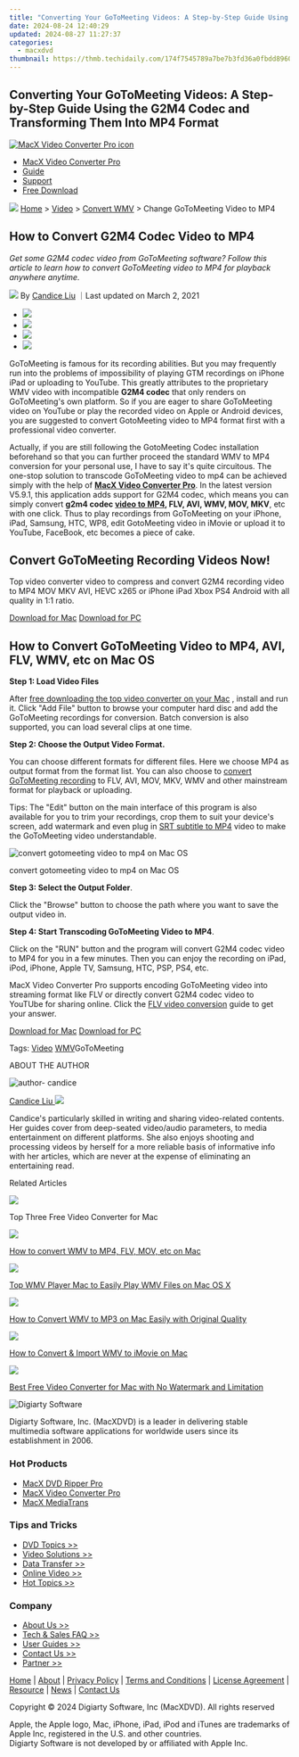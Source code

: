 ```yaml
---
title: "Converting Your GoToMeeting Videos: A Step-by-Step Guide Using the G2M4 Codec and Transforming Them Into MP4 Format"
date: 2024-08-24 12:40:29
updated: 2024-08-27 11:27:37
categories:
  - macxdvd
thumbnail: https://thmb.techidaily.com/174f7545789a7be7b3fd36a0fbdd896064abfcc58024b0d82a0647a125c54df6.jpg
---
```


## Converting Your GoToMeeting Videos: A Step-by-Step Guide Using the G2M4 Codec and Transforming Them Into MP4 Format

[![MacX Video Converter Pro icon](https://www.macxdvd.com/mac-dvd-video-converter-how-to/../image-style/new-seo/icon11.png)](https://tools.techidaily.com/macxdvd/products/)

* [MacX Video Converter Pro](https://tools.techidaily.com/macxdvd/products/)
* [Guide](https://tools.techidaily.com/macxdvd/products/)
* [Support](https://tools.techidaily.com/macxdvd/products/)
* [Free Download](https://tools.techidaily.com/macxdvd/products/)



![](https://www.macxdvd.com/mac-dvd-video-converter-how-to/../image-style/new-seo/icon7.png) [Home](https://tools.techidaily.com/macxdvd/products/) \> [Video](https://tools.techidaily.com/macxdvd/products/) \> [Convert WMV](https://tools.techidaily.com/macxdvd/products/) \> Change GoToMeeting Video to MP4

## How to Convert G2M4 Codec Video to MP4 



_Get some G2M4 codec video from GoToMeeting software? Follow this article to learn how to convert GoToMeeting video to MP4 for playback anywhere anytime._ 

![](https://www.macxdvd.com/mac-dvd-video-converter-how-to/../image-style/new-seo/icon6.png) By [Candice Liu](https://tools.techidaily.com/macxdvd/products/) ｜Last updated on March 2, 2021 

* [![](https://www.macxdvd.com/mac-dvd-video-converter-how-to/../image-style/new-seo/share-fa.jpg)](https://www.facebook.com/sharer/sharer.php?u=https://www.macxdvd.com/mac-dvd-video-converter-how-to/convert-gotomeeting-video-to-mp4.htm)
* [![](https://www.macxdvd.com/mac-dvd-video-converter-how-to/../image-style/new-seo/share-tw.jpg)](https://twitter.com/intent/tweet?url=https://www.macxdvd.com/mac-dvd-video-converter-how-to/convert-gotomeeting-video-to-mp4.htm&text=)
* [![](https://www.macxdvd.com/mac-dvd-video-converter-how-to/../image-style/new-seo/share-email.jpg)](https://www.macxdvd.com/mac-dvd-video-converter-how-to/mailto:info@example.com?&subject=&body=https://www.macxdvd.com/mac-dvd-video-converter-how-to/convert-gotomeeting-video-to-mp4.htm)
* [![](https://www.macxdvd.com/mac-dvd-video-converter-how-to/../image-style/new-seo/share-in.jpg)](https://www.linkedin.com/shareArticle?mini=true&url=https://www.macxdvd.com/mac-dvd-video-converter-how-to/convert-gotomeeting-video-to-mp4.htm&title=&summary=&source=)

GoToMeeting is famous for its recording abilities. But you may frequently run into the problems of impossibility of playing GTM recordings on iPhone iPad or uploading to YouTube. This greatly attributes to the proprietary WMV video with incompatible **G2M4 codec** that only renders on GoToMeeting's own platform. So if you are eager to share GoToMeeting video on YouTube or play the recorded video on Apple or Android devices, you are suggested to convert GotoMeeting video to MP4 format first with a professional video converter. 

Actually, if you are still following the GotoMeeting Codec installation beforehand so that you can further proceed the standard WMV to MP4 conversion for your personal use, I have to say it's quite circuitous. The one-stop solution to transcode GoToMeeting video to mp4 can be achieved simply with the help of [**MacX Video Converter Pro**](https://tools.techidaily.com/macxdvd/products/). In the latest version V5.9.1, this application adds support for G2M4 codec, which means you can simply convert **g2m4 codec [video to MP4](https://tools.techidaily.com/macxdvd/products/), FLV, AVI, WMV, MOV, MKV**, etc with one click. Thus to play recordings from GoToMeeting on your iPhone, iPad, Samsung, HTC, WP8, edit GotoMeeting video in iMovie or upload it to YouTube, FaceBook, etc becomes a piece of cake. 

## Convert GoToMeeting Recording Videos Now!

Top video converter video to compress and convert G2M4 recording video to MP4 MOV MKV AVI, HEVC x265 or iPhone iPad Xbox PS4 Android with all quality in 1:1 ratio. 

[Download for Mac](https://tools.techidaily.com/macxdvd/products/) [Download for PC](https://tools.techidaily.com/macxdvd/products/) 

## How to Convert GoToMeeting Video to MP4, AVI, FLV, WMV, etc on Mac OS

**Step 1: Load Video Files**

 After [free downloading the top video converter on your Mac](https://tools.techidaily.com/macxdvd/products/) , install and run it. Click "Add File" button to browse your computer hard disc and add the GoToMeeting recordings for conversion. Batch conversion is also supported, you can load several clips at one time.

**Step 2: Choose the Output Video Format.**

 You can choose different formats for different files. Here we choose MP4 as output format from the format list. You can also choose to [convert GoToMeeting recording](https://tools.techidaily.com/macxdvd/products/) to FLV, AVI, MOV, MKV, WMV and other mainstream format for playback or uploading.

Tips: The "Edit" button on the main interface of this program is also available for you to trim your recordings, crop them to suit your device's screen, add watermark and even plug in [SRT subtitle to MP4](https://tools.techidaily.com/macxdvd/products/) video to make the GoToMeeting video understandable. 

![convert gotomeeting video to mp4 on Mac OS](https://www.macxdvd.com/mac-dvd-video-converter-how-to/article-image/zxh-mvcp-mp4.png) 

convert gotomeeting video to mp4 on Mac OS

**Step 3: Select the Output Folder**.

 Click the "Browse" button to choose the path where you want to save the output video in. 

**Step 4: Start Transcoding GoToMeeting Video to MP4**.

 Click on the "RUN" button and the program will convert G2M4 codec video to MP4 for you in a few minutes. Then you can enjoy the recording on iPad, iPod, iPhone, Apple TV, Samsung, HTC, PSP, PS4, etc.

MacX Video Converter Pro supports encoding GoToMeeting video into streaming format like FLV or directly convert G2M4 codec video to YouTUbe for sharing online. Click the [FLV video conversion](https://tools.techidaily.com/macxdvd/products/) guide to get your answer. 

[Download for Mac](https://tools.techidaily.com/macxdvd/products/) [Download for PC](https://tools.techidaily.com/macxdvd/products/) 

Tags: [Video](https://tools.techidaily.com/macxdvd/products/) [WMV](https://tools.techidaily.com/macxdvd/products/)GoToMeeting

ABOUT THE AUTHOR

![author- candice](https://www.macxdvd.com/mac-dvd-video-converter-how-to/../image-style/new-seo/candice.png) 

[Candice Liu ![](https://www.macxdvd.com/mac-dvd-video-converter-how-to/../image-style/new-seo/share-in1.jpg)](https://www.linkedin.com/in/candice-liu-444483a3/) 

Candice's particularly skilled in writing and sharing video-related contents. Her guides cover from deep-seated video/audio parameters, to media entertainment on different platforms. She also enjoys shooting and processing videos by herself for a more reliable basis of informative info with her articles, which are never at the expense of eliminating an entertaining read.



Related Articles

![](https://www.macxdvd.com/mac-dvd-video-converter-how-to/../image-style/new-seo/pic7.jpg)

 Top Three Free Video Converter for Mac

![](https://www.macxdvd.com/mac-dvd-video-converter-how-to/../image-style/new-seo/pic6.jpg)

[How to convert WMV to MP4, FLV, MOV, etc on Mac](https://tools.techidaily.com/macxdvd/products/) 

![](https://www.macxdvd.com/mac-dvd-video-converter-how-to/../image-style/new-seo/pic5.jpg)

[Top WMV Player Mac to Easily Play WMV Files on Mac OS X](https://tools.techidaily.com/macxdvd/products/) 

![](https://www.macxdvd.com/mac-dvd-video-converter-how-to/../image-style/new-seo/pic4.jpg)

[How to Convert WMV to MP3 on Mac Easily with Original Quality](https://tools.techidaily.com/macxdvd/products/) 

![](https://www.macxdvd.com/mac-dvd-video-converter-how-to/../image-style/new-seo/pic3.jpg)

[How to Convert & Import WMV to iMovie on Mac](https://tools.techidaily.com/macxdvd/products/) 

![](https://www.macxdvd.com/mac-dvd-video-converter-how-to/../image-style/new-seo/pic2.jpg)

[Best Free Video Converter for Mac with No Watermark and Limitation](https://tools.techidaily.com/macxdvd/products/) 



![Digiarty Software](https://www.macxdvd.com/mac-dvd-video-converter-how-to/../icon/logo.png) 

Digiarty Software, Inc. (MacXDVD) is a leader in delivering stable multimedia software applications for worldwide users since its establishment in 2006.

### Hot Products

* [MacX DVD Ripper Pro](https://tools.techidaily.com/macxdvd/products/)
* [MacX Video Converter Pro](https://tools.techidaily.com/macxdvd/products/)
* [MacX MediaTrans](https://tools.techidaily.com/macxdvd/products/)

### Tips and Tricks

* [DVD Topics >>](https://tools.techidaily.com/macxdvd/products/)
* [Video Solutions >>](https://tools.techidaily.com/macxdvd/products/)
* [Data Transfer >>](https://tools.techidaily.com/macxdvd/products/)
* [Online Video >>](https://tools.techidaily.com/macxdvd/products/)
* [Hot Topics >>](https://tools.techidaily.com/macxdvd/products/)

### Company

* [About Us >>](https://tools.techidaily.com/macxdvd/products/)
* [Tech & Sales FAQ >>](https://tools.techidaily.com/macxdvd/products/)
* [User Guides >>](https://tools.techidaily.com/macxdvd/products/)
* [Contact Us >>](https://tools.techidaily.com/macxdvd/products/)
* [Partner >>](https://tools.techidaily.com/macxdvd/products/)



[Home](https://tools.techidaily.com/macxdvd/products/) | [About](https://tools.techidaily.com/macxdvd/products/) | [Privacy Policy](https://tools.techidaily.com/macxdvd/products/) | [Terms and Conditions](https://tools.techidaily.com/macxdvd/products/) | [License Agreement](https://tools.techidaily.com/macxdvd/products/) | [Resource](https://tools.techidaily.com/macxdvd/products/) | [News](https://tools.techidaily.com/macxdvd/products/) | [Contact Us](https://tools.techidaily.com/macxdvd/products/)

Copyright © 2024 Digiarty Software, Inc (MacXDVD). All rights reserved

Apple, the Apple logo, Mac, iPhone, iPad, iPod and iTunes are trademarks of Apple Inc, registered in the U.S. and other countries.  
Digiarty Software is not developed by or affiliated with Apple Inc.

<ins class="adsbygoogle"
     style="display:block"
     data-ad-format="autorelaxed"
     data-ad-client="ca-pub-7571918770474297"
     data-ad-slot="1223367746"></ins>



<ins class="adsbygoogle"
     style="display:block"
     data-ad-client="ca-pub-7571918770474297"
     data-ad-slot="8358498916"
     data-ad-format="auto"
     data-full-width-responsive="true"></ins>
